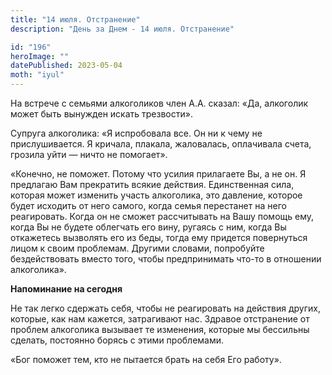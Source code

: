 ```yaml
---
title: "14 июля. Отстранение"
description: "День за Днем - 14 июля. Отстранение"

id: "196"
heroImage: ""
datePublished: 2023-05-04
moth: "iyul"
---
```


На встрече с семьями алкоголиков член А.А. сказал: «Да, алкоголик может быть
вынужден искать трезвости».

Супруга алкоголика: «Я испробовала все. Он ни к чему не прислушивается. Я
кричала, плакала, жаловалась, оплачивала счета, грозила уйти — ничто не
помогает».

«Конечно, не поможет. Потому что усилия прилагаете Вы, а не он. Я предлагаю
Вам прекратить всякие действия. Единственная сила, которая может изменить
участь алкоголика, это давление, которое будет исходить от него самого, когда
семья перестанет на него реагировать. Когда он не сможет рассчитывать на Вашу
помощь ему, когда Вы не будете облегчать его вину, ругаясь с ним, когда Вы
откажетесь вызволять его из беды, тогда ему придется повернуться лицом к своим
проблемам. Другими словами, попробуйте бездействовать вместо того, чтобы
предпринимать что-то в отношении алкоголика».

**Напоминание на сегодня**

Не так легко сдержать себя, чтобы не реагировать на действия других, которые,
как нам кажется, затрагивают нас. Здравое отстранение от проблем алкоголика
вызывает те изменения, которые мы бессильны сделать, постоянно борясь с этими
проблемами.

«Бог поможет тем, кто не пытается брать на себя Его работу».
